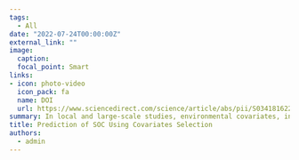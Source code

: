 ```yaml
---
tags:
  - All
date: "2022-07-24T00:00:00Z"
external_link: ""
image:
  caption: 
  focal_point: Smart
links:
- icon: photo-video
  icon_pack: fa
  name: DOI
  url: https://www.sciencedirect.com/science/article/abs/pii/S0341816221005816?via%3Dihub
summary: In local and large-scale studies, environmental covariates, including topographic attributes, climate, landscape, and geomorphic processes, show a similar spatial distribution. These variables probably could not accurately reveal the spatial variation of SOC along the landscape in these studies. 
title: Prediction of SOC Using Covariates Selection
authors: 
  - admin
---
```


